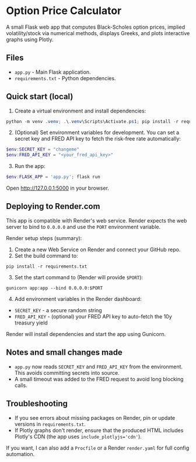 # Option Price Calculator

A small Flask web app that computes Black-Scholes option prices, implied volatility/stock via numerical methods, displays Greeks, and plots interactive graphs using Plotly.

## Files
- `app.py` - Main Flask application.
- `requirements.txt` - Python dependencies.

## Quick start (local)

1. Create a virtual environment and install dependencies:

```powershell
python -m venv .venv; .\.venv\Scripts\Activate.ps1; pip install -r requirements.txt
```

2. (Optional) Set environment variables for development. You can set a secret key and FRED API key to fetch the risk-free rate automatically:

```powershell
$env:SECRET_KEY = "changeme"
$env:FRED_API_KEY = "<your_fred_api_key>"
```

3. Run the app:

```powershell
$env:FLASK_APP = 'app.py'; flask run
```

Open http://127.0.0.1:5000 in your browser.

## Deploying to Render.com

This app is compatible with Render's web service. Render expects the web server to bind to `0.0.0.0` and use the `PORT` environment variable.

Render setup steps (summary):

1. Create a new Web Service on Render and connect your GitHub repo.
2. Set the build command to:

```
pip install -r requirements.txt
```

3. Set the start command to (Render will provide `$PORT`):

```
gunicorn app:app --bind 0.0.0.0:$PORT
```

4. Add environment variables in the Render dashboard:
- `SECRET_KEY` - a secure random string
- `FRED_API_KEY` - (optional) your FRED API key to auto-fetch the 10y treasury yield

Render will install dependencies and start the app using Gunicorn.

## Notes and small changes made
- `app.py` now reads `SECRET_KEY` and `FRED_API_KEY` from the environment. This avoids committing secrets into source.
- A small timeout was added to the FRED request to avoid long blocking calls.

## Troubleshooting
- If you see errors about missing packages on Render, pin or update versions in `requirements.txt`.
- If Plotly graphs don't render, ensure that the produced HTML includes Plotly's CDN (the app uses `include_plotlyjs='cdn'`).

If you want, I can also add a `Procfile` or a Render `render.yaml` for full config automation.

